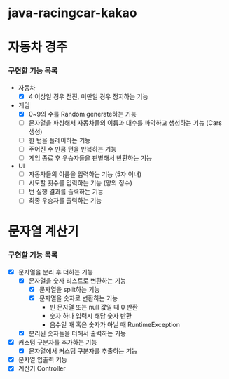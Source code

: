 # java-racingcar-kakao

# 자동차 경주
### 구현할 기능 목록
- 자동차
  - [x] 4 이상일 경우 전진, 미만일 경우 정지하는 기능
- 게임
  - [x] 0~9의 수를 Random generate하는 기능
  - [ ] 문자열을 파싱해서 자동차들의 이름과 대수를 파악하고 생성하는 기능 (Cars 생성)
  - [ ] 한 턴을 플레이하는 기능
  - [ ] 주어진 수 만큼 턴을 반복하는 기능
  - [ ] 게임 종료 후 우승자들을 판별해서 반환하는 기능
- UI
  - [ ] 자동차들의 이름을 입력하는 기능 (5자 이내)
  - [ ] 시도할 횟수를 입력하는 기능 (양의 정수)
  - [ ] 턴 실행 결과를 출력하는 기능
  - [ ] 최종 우승자를 출력하는 기능

# 문자열 계산기 
### 구현할 기능 목록
- [x] 문자열을 분리 후 더하는 기능
  - [x] 문자열을 숫자 리스트로 변환하는 기능
    - [x] 문자열을 split하는 기능
    - [x] 문자열을 숫자로 변환하는 기능
      - 빈 문자열 또는 null 값일 때 0 반환
      - 숫자 하나 입력시 해당 숫자 반환
      - 음수일 때 혹은 숫자가 아닐 때 RuntimeException
  - [x] 분리된 숫자들을 더해서 출력하는 기능
- [x] 커스텀 구분자를 추가하는 기능
  - [x] 문자열에서 커스텀 구분자를 추출하는 기능
- [x] 문자열 입출력 기능
- [x] 계산기 Controller
